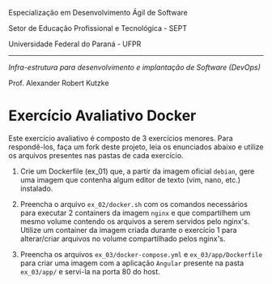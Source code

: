 
Especialização em Desenvolvimento Ágil de Software

Setor de Educação Profissional e Tecnológica - SEPT

Universidade Federal do Paraná - UFPR

---

*Infra-estrutura para desenvolvimento e implantação de Software (DevOps)*

Prof. Alexander Robert Kutzke

# Exercício Avaliativo Docker

Este exercício avaliativo é composto de 3 exercícios menores.
Para respondê-los, faça um fork deste projeto, leia os enunciados abaixo e utilize os arquivos presentes nas pastas de cada exercício.

1) Crie um Dockerfile (ex_01) que, a partir da imagem oficial `debian`, gere uma imagem que contenha algum editor de texto (vim, nano, etc.) instalado.

2) Preencha o arquivo `ex_02/docker.sh` com os comandos necessários para executar 2 containers da imagem `nginx` e que compartilhem um mesmo volume contendo os arquivos a serem servidos pelo nginx's. Utilize um container da imagem criada durante o exercício 1 para alterar/criar arquivos no volume compartilhado pelos nginx's.

3) Preencha os arquivos `ex_03/docker-compose.yml` e `ex_03/app/Dockerfile` para criar uma imagem com a aplicação `Angular` presente na pasta `ex_03/app/` e servi-la na porta 80 do host.
